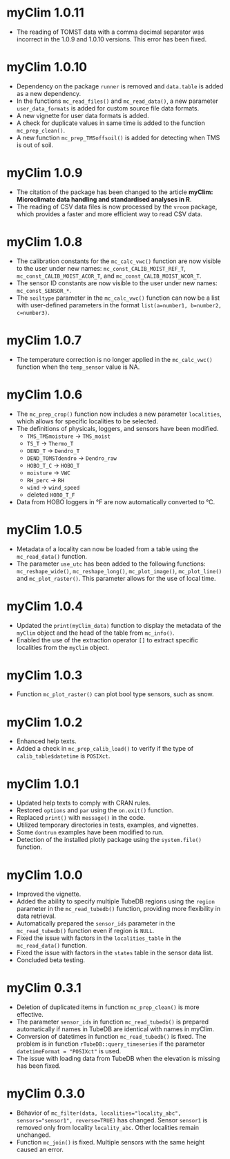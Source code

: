 # myClim 1.0.11
* The reading of TOMST data with a comma decimal separator was incorrect in the 1.0.9 and 1.0.10 versions.
  This error has been fixed.

# myClim 1.0.10
* Dependency on the package `runner` is removed and `data.table` is added as a new dependency.
* In the functions `mc_read_files()` and `mc_read_data()`, a new parameter `user_data_formats` is added
  for custom source file data formats.
* A new vignette for user data formats is added.
* A check for duplicate values in same time is added to the function `mc_prep_clean()`.
* A new function `mc_prep_TMSoffsoil()` is added for detecting when TMS is out of soil.

# myClim 1.0.9
* The citation of the package has been changed to the article **myClim: Microclimate data handling and standardised
  analyses in R**.
* The reading of CSV data files is now processed by the `vroom` package, which provides a faster and more efficient way
  to read CSV data.

# myClim 1.0.8
* The calibration constants for the `mc_calc_vwc()` function are now visible to the user under new names:
  `mc_const_CALIB_MOIST_REF_T`, `mc_const_CALIB_MOIST_ACOR_T`, and `mc_const_CALIB_MOIST_WCOR_T`.
* The sensor ID constants are now visible to the user under new names: `mc_const_SENSOR_*`.
* The `soiltype` parameter in the `mc_calc_vwc()` function can now be a list with user-defined parameters
  in the format `list(a=number1, b=number2, c=number3)`. 

# myClim 1.0.7
* The temperature correction is no longer applied in the `mc_calc_vwc()` function when the `temp_sensor` value is NA.

# myClim 1.0.6
* The `mc_prep_crop()` function now includes a new parameter `localities`, which allows for specific localities to be selected.
* The definitions of physicals, loggers, and sensors have been modified.
  * `TMS_TMSmoisture` -> `TMS_moist`
  * `TS_T` -> `Thermo_T`
  * `DEND_T` -> `Dendro_T`
  * `DEND_TOMSTdendro` -> `Dendro_raw`
  * `HOBO_T_C` -> `HOBO_T`
  * `moisture` -> `VWC`
  * `RH_perc` -> `RH`
  * `wind` -> `wind_speed`
  * deleted `HOBO_T_F`
* Data from HOBO loggers in °F are now automatically converted to °C.

# myClim 1.0.5
* Metadata of a locality can now be loaded from a table using the `mc_read_data()` function.
* The parameter `use_utc` has been added to the following functions: `mc_reshape_wide()`, `mc_reshape_long()`,
  `mc_plot_image()`, `mc_plot_line()` and `mc_plot_raster()`. This parameter allows for the use of local time.

# myClim 1.0.4
* Updated the `print(myClim_data)` function to display the metadata of the `myClim` object and the head of the table from `mc_info()`.
* Enabled the use of the extraction operator `[]` to extract specific localities from the `myClim` object.

# myClim 1.0.3
* Function `mc_plot_raster()` can plot bool type sensors, such as snow.

# myClim 1.0.2
* Enhanced help texts.
* Added a check in `mc_prep_calib_load()` to verify if the type of `calib_table$datetime` is `POSIXct`.

# myClim 1.0.1
* Updated help texts to comply with CRAN rules.
* Restored `options` and `par` using the `on.exit()` function.
* Replaced `print()` with `message()` in the code.
* Utilized temporary directories in tests, examples, and vignettes.
* Some `dontrun` examples have been modified to run.
* Detection of the installed plotly package using the `system.file()` function.
 
# myClim 1.0.0

* Improved the vignette.
* Added the ability to specify multiple TubeDB regions using the `region` parameter in the `mc_read_tubedb()` function,
  providing more flexibility in data retrieval.
* Automatically prepared the `sensor_ids` parameter in the `mc_read_tubedb()` function even if region is `NULL`.
* Fixed the issue with factors in the `localities_table` in the `mc_read_data()` function.
* Fixed the issue with factors in the `states` table in the sensor data list.
* Concluded beta testing.

# myClim 0.3.1

* Deletion of duplicated items in function `mc_prep_clean()` is more effective.
* The parameter `sensor_ids` in function `mc_read_tubedb()` is prepared automatically if names in TubeDB
  are identical with names in myClim.
* Conversion of datetimes in function `mc_read_tubedb()` is fixed. The problem is in function
  `rTubeDB::query_timeseries` if the parameter `datetimeFormat = "POSIXct"` is used.
* The issue with loading data from TubeDB when the elevation is missing has been fixed.

# myClim 0.3.0

* Behavior of `mc_filter(data, localities="locality_abc", sensors="sensor1", reverse=TRUE)` has changed. 
  Sensor `sensor1` is removed only from locality `locality_abc`. Other localities remain unchanged.
* Function `mc_join()` is fixed. Multiple sensors with the same height caused an error.